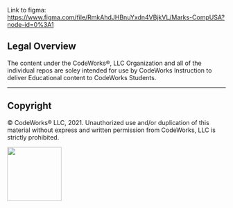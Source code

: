 Link to figma: https://www.figma.com/file/RmkAhdJHBnuYxdn4VBjkVL/Marks-CompUSA?node-id=0%3A1

## Legal Overview

The content under the CodeWorks®, LLC Organization and all of the individual repos are soley intended for use by CodeWorks Instruction to deliver Educational content to CodeWorks Students.

---

## Copyright

© CodeWorks® LLC, 2021. Unauthorized use and/or duplication of this material without express and written permission from CodeWorks, LLC is strictly prohibited.


<img src="https://bcw.blob.core.windows.net/public/img/7815839041305055" width="125">
